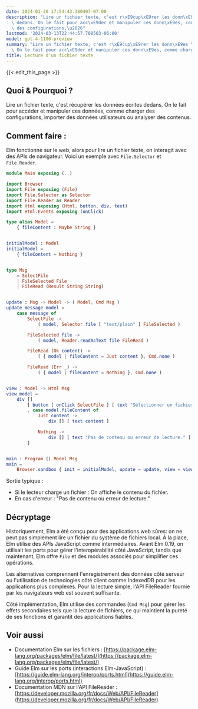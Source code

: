 ```yaml
---
date: 2024-01-20 17:54:43.380497-07:00
description: "Lire un fichier texte, c'est r\xE9cup\xE9rer les donn\xE9es \xE9crites\
  \ dedans. On le fait pour acc\xE9der et manipuler ces donn\xE9es, comme charger\
  \ des configurations,\u2026"
lastmod: '2024-03-13T22:44:57.708503-06:00'
model: gpt-4-1106-preview
summary: "Lire un fichier texte, c'est r\xE9cup\xE9rer les donn\xE9es \xE9crites dedans.\
  \ On le fait pour acc\xE9der et manipuler ces donn\xE9es, comme charger des configurations,\u2026"
title: Lecture d'un fichier texte
---
```


{{< edit_this_page >}}

## Quoi & Pourquoi ?
Lire un fichier texte, c'est récupérer les données écrites dedans. On le fait pour accéder et manipuler ces données, comme charger des configurations, importer des données utilisateurs ou analyser des contenus.

## Comment faire :
Elm fonctionne sur le web, alors pour lire un fichier texte, on interagit avec des APIs de navigateur. Voici un exemple avec `File.Selector` et `File.Reader`.

```Elm
module Main exposing (..)

import Browser
import File exposing (File)
import File.Selector as Selector
import File.Reader as Reader
import Html exposing (Html, button, div, text)
import Html.Events exposing (onClick)

type alias Model =
    { fileContent : Maybe String }


initialModel : Model
initialModel =
    { fileContent = Nothing }


type Msg
    = SelectFile
    | FileSelected File
    | FileRead (Result String String)


update : Msg -> Model -> ( Model, Cmd Msg )
update message model =
    case message of
        SelectFile ->
            ( model, Selector.file [ "text/plain" ] FileSelected )

        FileSelected file ->
            ( model, Reader.readAsText file FileRead )

        FileRead (Ok content) ->
            ( { model | fileContent = Just content }, Cmd.none )

        FileRead (Err _) ->
            ( { model | fileContent = Nothing }, Cmd.none )


view : Model -> Html Msg
view model =
    div []
        [ button [ onClick SelectFile ] [ text "Sélectionner un fichier" ]
        , case model.fileContent of
            Just content ->
                div [] [ text content ]

            Nothing ->
                div [] [ text "Pas de contenu ou erreur de lecture." ]
        ]


main : Program () Model Msg
main =
    Browser.sandbox { init = initialModel, update = update, view = view }
```

Sortie typique :
- Si le lecteur charge un fichier : On affiche le contenu du fichier.
- En cas d'erreur : "Pas de contenu ou erreur de lecture."

## Décryptage
Historiquement, Elm a été conçu pour des applications web sûres: on ne peut pas simplement lire un fichier du système de fichiers local. À la place, Elm utilise des APIs JavaScript comme intermédiaires. Avant Elm 0.19, on utilisait les ports pour gérer l'interopérabilité côté JavaScript, tandis que maintenant, Elm offre `File` et des modules associés pour simplifier ces opérations.

Les alternatives comprennent l'enregistrement des données côté serveur ou l'utilisation de technologies côté client comme IndexedDB pour les applications plus complexes. Pour la lecture simple, l'API FileReader fournie par les navigateurs web est souvent suffisante.

Côté implémentation, Elm utilise des commandes (`Cmd Msg`) pour gérer les effets secondaires tels que la lecture de fichiers, ce qui maintient la pureté de ses fonctions et garantit des applications fiables.

## Voir aussi
- Documentation Elm sur les fichiers : [https://package.elm-lang.org/packages/elm/file/latest/](https://package.elm-lang.org/packages/elm/file/latest/)
- Guide Elm sur les ports (interactions Elm-JavaScript) : [https://guide.elm-lang.org/interop/ports.html](https://guide.elm-lang.org/interop/ports.html)
- Documentation MDN sur l'API FileReader : [https://developer.mozilla.org/fr/docs/Web/API/FileReader](https://developer.mozilla.org/fr/docs/Web/API/FileReader)
